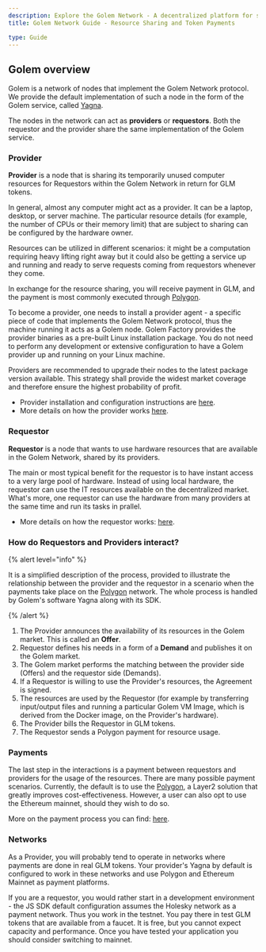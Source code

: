 ```yaml
---
description: Explore the Golem Network - A decentralized platform for sharing computer resources, featuring provider and requestor roles, and GLM token payments.
title: Golem Network Guide - Resource Sharing and Token Payments

type: Guide
---
```


## Golem overview

Golem is a network of nodes that implement the Golem Network protocol. We provide the default implementation of such a node in the form of the Golem service, called [Yagna](https://github.com/golemfactory/yagna).

The nodes in the network can act as **providers** or **requestors**. Both the requestor and the provider share the same implementation of the Golem service.

[//]: <> (The diagram above shows the architecture of the network. For the sake of simplicity, it shows just one requestor and one provider.)

### Provider

**Provider** is a node that is sharing its temporarily unused computer resources for Requestors within the Golem Network in return for GLM tokens.

In general, almost any computer might act as a provider. It can be a laptop, desktop, or server machine. The particular resource details (for example, the number of CPUs or their memory limit) that are subject to sharing can be configured by the hardware owner.

Resources can be utilized in different scenarios: it might be a computation requiring heavy lifting right away but it could also be getting a service up and running and ready to serve requests coming from requestors whenever they come.

In exchange for the resource sharing, you will receive payment in GLM, and the payment is most commonly executed through [Polygon](https://polygon.technology/).

To become a provider, one needs to install a provider agent - a specific piece of code that implements the Golem Network protocol, thus the machine running it acts as a Golem node. Golem Factory provides the provider binaries as a pre-built Linux installation package. You do not need to perform any development or extensive configuration to have a Golem provider up and running on your Linux machine.

Providers are recommended to upgrade their nodes to the latest package version available. This strategy shall provide the widest market coverage and therefore ensure the highest probability of profit.

- Provider installation and configuration instructions are [here](/docs/providers/provider-installation).
- More details on how the provider works [here](/docs/golem/overview/provider).

### Requestor

**Requestor** is a node that wants to use hardware resources that are available in the Golem Network, shared by its providers.

The main or most typical benefit for the requestor is to have instant access to a very large pool of hardware. Instead of using local hardware, the requestor can use the IT resources available on the decentralized market. What's more, one requestor can use the hardware from many providers at the same time and run its tasks in prallel.

- More details on how the requestor works: [here](/docs/golem/overview/requestor).

### How do Requestors and Providers interact?

{% alert level="info" %}

It is a simplified description of the process, provided to illustrate the relationship between the provider and the requestor in a scenario when the payments take place on the [Polygon](https://polygon.technology/) network. The whole process is handled by Golem's software Yagna along with its SDK.

{% /alert %}

1. The Provider announces the availability of its resources in the Golem market. This is called an **Offer**.
2. Requestor defines his needs in a form of a **Demand** and publishes it on the Golem market.
3. The Golem market performs the matching between the provider side \(Offers\) and the requestor side \(Demands\).
4. If a Requestor is willing to use the Provider's resources, the Agreement is signed.
5. The resources are used by the Requestor \(for example by transferring input/output files and running a particular Golem VM Image, which is derived from the Docker image, on the Provider's hardware\).
6. The Provider bills the Requestor in GLM tokens.
7. The Requestor sends a Polygon payment for resource usage.

### Payments

The last step in the interactions is a payment between requestors and providers for the usage of the resources. There are many possible payment scenarios. Currently, the default is to use the [Polygon](https://polygon.technology/), a Layer2 solution that greatly improves cost-effectiveness. However, a user can also opt to use the Ethereum mainnet, should they wish to do so.

More on the payment process you can find: [here](/docs/golem/payments).

### Networks

As a Provider, you will probably tend to operate in networks where payments are done in real GLM tokens. Your provider's Yagna by default is configured to work in these networks and use Polygon and Ethereum Mainnet as payment platforms.

If you are a requestor, you would rather start in a development environment - the JS SDK default configuration assumes the Holesky network as a payment network. Thus you work in the testnet. You pay there in test GLM tokens that are available from a faucet. It is free, but you cannot expect capacity and performance. Once you have tested your application you should consider switching to mainnet.
